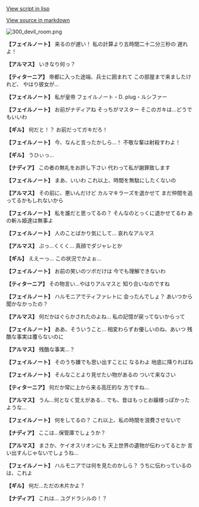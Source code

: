 [View script in lisp](../scripts/100605010.txt)

[View source in markdown](100605010.md)

![300_devil_room.png](../images/backgrounds/300_devil_room.png)

**【フェイルノート】**
来るのが遅い！
私の計算より五時間二十二分三秒の
遅れよ！

**【アルマス】**
いきなり何っ？

**【ティターニア】**
帝都に入った途端、兵士に囲まれて
この部屋まで来ましたけれど、
やはり彼女が…

**【フェイルノート】**
私が皇帝
フェイルノート・D. plug・ルシファー

**【フェイルノート】**
お前がナディアね
そっちがマスター
そこのガキは…どうでもいいわ

**【ギル】**
何だと！？
お前だってガキだろ！

**【フェイルノート】**
今、なんと言ったかしら…！
不敬な輩は射殺すわよ！

**【ギル】**
うひぃっ…

**【ナディア】**
この者の無礼をお許し下さい
代わって私が謝罪致します

**【フェイルノート】**
まあ、いいわ
これ以上、時間を無駄にしたくないの

**【アルマス】**
その前に、悪いんだけど
カルマキラーズを退かせて
まだ仲間を追ってるかもしれないから

**【フェイルノート】**
私を誰だと思ってるの？
そんなのとっくに退かせてるわ
あの斬ル姫達は無事よ

**【フェイルノート】**
人のことばかり気にして…
哀れなアルマス

**【アルマス】**
ぷっ…くくく…
真顔でダジャレとか

**【ギル】**
ええーっ…
この状況でかよぉ…

**【フェイルノート】**
お前の笑いのツボだけは
今でも理解できないわ

**【ティターニア】**
その物言い…やはりアルマスと
知り合いなのですね

**【フェイルノート】**
ハルモニアでティファレトに
会ったんでしょ？
あいつから聞かなかったの？

**【アルマス】**
何だかはぐらかされたのよね…
私の記憶が戻ってないからって

**【フェイルノート】**
ああ、そういうこと…
相変わらずお優しいのね、あいつ
残酷な事実は覆らないのに

**【アルマス】**
残酷な事実…？

**【フェイルノート】**
そのうち嫌でも思い出すことに
なるわよ
地底に降りればね

**【フェイルノート】**
そんなことより見せたい物があるの
ついて来なさい

**【ティターニア】**
何だか常に上から来る高圧的な
方ですね…

**【アルマス】**
うん…何となく覚えがある…
でも、昔はもっとお嬢様っぽかった
ような…

**【フェイルノート】**
何をしてるの？
これ以上、私の時間を浪費させないで

**【ナディア】**
ここは…保管庫でしょうか？

**【アルマス】**
まさか、ケイオスリオンにも
天上世界の遺物が伝わってるとか
言い出すんじゃないでしょうね…

**【フェイルノート】**
ハルモニアでは何を見たのかしら？
うちに伝わっているのは、これよ

**【ギル】**
何だ…ただの木片かよ？

**【ナディア】**
これは…
ユグドラシルの！？